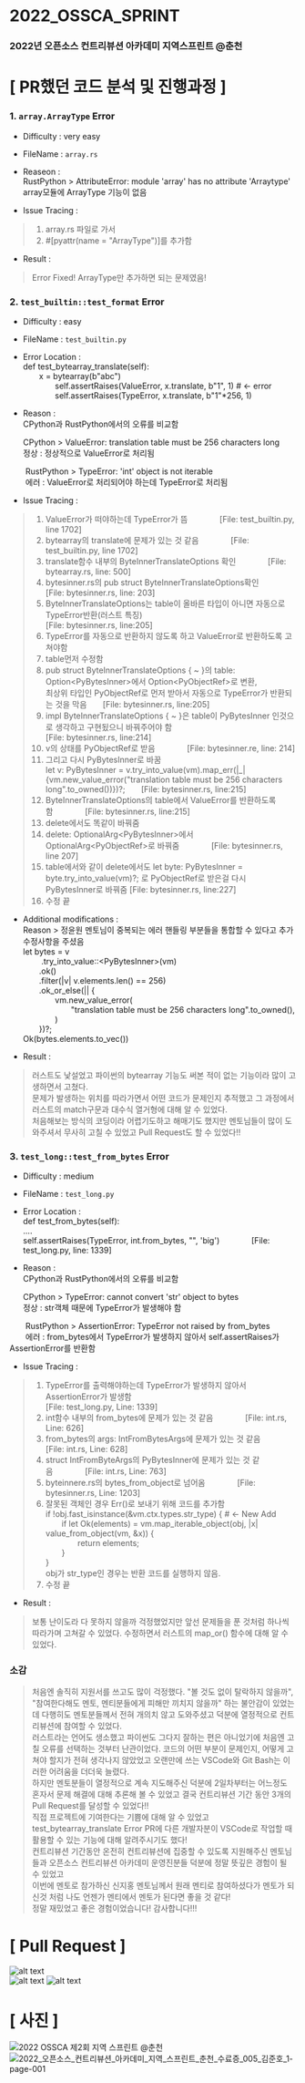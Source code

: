 # 2022_OSSCA_SPRINT
### 2022년 오픈소스 컨트리뷰션 아카데미 지역스프린트 @춘천

# [ PR했던 코드 분석 및 진행과정 ]
### 1. `array.ArrayType` Error
- Difficulty : very easy

- FileName : `array.rs` 

- Reaseon :  
        RustPython \> AttributeError: module 'array' has no attribute 'Arraytype'  
        array모듈에 ArrayType 기능이 없음
            
- Issue Tracing :
> 1. array.rs 파일로 가서
> 2. #[pyattr(name = "ArrayType")]를 추가함

- Result :  
> Error Fixed! ArrayType만 추가하면 되는 문제였음!

### 2. `test_builtin::test_format` Error
- Difficulty : easy

- FileName : `test_builtin.py`

- Error Location :  
def test_bytearray_translate(self):  
        x = bytearray(b"abc")  
         self.assertRaises(ValueError, x.translate, b"1", 1) # <- error  
         self.assertRaises(TypeError, x.translate, b"1"*256, 1)  
        
- Reason :  
CPython과 RustPython에서의 오류를 비교함  

  CPython \> ValueError: translation table must be 256 characters long  
  정상 : 정상적으로 ValueError로 처리됨  

  RustPython \> TypeError: 'int' object is not iterable   
  에러 : ValueError로 처리되어야 하는데 TypeError로 처리됨

- Issue Tracing :
> 1. ValueError가 떠야하는데 TypeError가 뜸    [File: test_builtin.py, line 1702]
> 2. bytearray의 translate에 문제가 있는 것 같음    [File: test_builtin.py, line 1702]
> 3. translate함수 내부의 ByteInnerTranslateOptions 확인    [File: bytearray.rs, line: 500]
> 4. bytesinner.rs의 pub struct ByteInnerTranslateOptions확인    [File: bytesinner.rs, line: 203]
> 5. ByteInnerTranslateOptions는 table이 올바른 타입이 아니면 자동으로 TypeError반환(러스트 특징)  
     [File: bytesinner.rs, line:205]
> 6. TypeError를 자동으로 반환하지 않도록 하고 ValueError로 반환하도록 고쳐야함 
> 7. table먼저 수정함
> 8. pub struct ByteInnerTranslateOptions { ~ }의 table: Option\<PyBytesInner\>에서 Option\<PyObjectRef\>로 변환,  
     최상위 타입인 PyObjectRef로 먼저 받아서 자동으로 TypeError가 반환되는 것을 막음  [File: bytesinner.rs, line:205]
> 9. impl ByteInnerTranslateOptions { ~ }은 table이 PyBytesInner 인것으로 생각하고 구현됬으니 바꿔주어야 함  
     [File: bytesinner.rs, line:214]
> 10. v의 상태를 PyObjectRef로 받음    [File: bytesinner.re, line: 214]
> 11. 그리고 다시 PyBytesInner로 바꿈  
      let v: PyBytesInner = v.try_into_value(vm).map_err(|_| {vm.new_value_error("translation table must be 256 characters long".to_owned())})?;  [File: bytesinner.rs, line:215]
> 12. ByteInnerTranslateOptions의 table에서 ValueError를 반환하도록함    [File: bytesinner.rs, line:215]
> 13. delete에서도 똑같이 바꿔줌
> 14. delete: OptionalArg\<PyBytesInner\>에서 OptionalArg\<PyObjectRef\>로 바꿔줌    [File: bytesinner.rs, line 207]
> 15. table에서와 같이 delete에서도 let byte: PyBytesInner = byte.try_into_value(vm)?; 로 PyObjectRef로 받은걸 다시 PyBytesInner로 바꿔줌 [File: bytesinner.rs, line:227]
> 16. 수정 끝
  
- Additional modifications :  
  Reason \> 정윤원 멘토님이 중복되는 에러 핸들링 부분들을 통합할 수 있다고 추가 수정사항을 주셨음  
  let bytes = v  
                    .try_into_value::\<PyBytesInner\>(vm)  
                    .ok()  
                    .filter(|v| v.elements.len() == 256)  
                    .ok_or_else(|| {  
                        vm.new_value_error(  
                            "translation table must be 256 characters long".to_owned(),  
                        )  
                    })?;  
                Ok(bytes.elements.to_vec())
                
- Result :  
> 러스트도 낯설었고 파이썬의 bytearray 기능도 써본 적이 없는 기능이라 많이 고생하면서 고쳤다.  
           문제가 발생하는 위치를 따라가면서 어떤 코드가 문제인지 추적했고 그 과정에서 러스트의 match구문과 대수식 열거형에 대해 알 수 있었다.  
           처음해보는 방식의 코딩이라 어렵기도하고 해매기도 했지만 멘토님들이 많이 도와주셔서 무사히 고칠 수 있었고 Pull Request도 할 수 있었다!!

### 3. `test_long::test_from_bytes` Error 
- Difficulty : medium
 
- FileName : `test_long.py`
  
- Error Location :  
def test_from_bytes(self):  
....  
self.assertRaises(TypeError, int.from_bytes, "", 'big')    [File: test_long.py, line: 1339]
  
- Reason :  
CPython과 RustPython에서의 오류를 비교함  

  CPython \> TypeError: cannot convert 'str' object to bytes  
  정상 : str객체 때문에 TypeError가 발생해야 함  

  RustPython \> AssertionError: TypeError not raised by from_bytes  
  에러 : from_bytes에서 TypeError가 발생하지 않아서 self.assertRaises가 AssertionError를 반환함  
  
- Issue Tracing : 
> 1. TypeError를 출력해야하는데 TypeError가 발생하지 않아서 AssertionError가 발생함  
> [File: test_long.py, Line: 1339]
> 2. int함수 내부의 from_bytes에 문제가 있는 것 같음    [File: int.rs, Line: 626]
> 3. from_bytes의 args: IntFromBytesArgs에 문제가 있는 것 같음    [File: int.rs, Line: 628]
> 4. struct IntFromByteArgs의 PyBytesInner에 문제가 있는 것 같음    [File: int.rs, Line: 763] 
> 5. byteinnere.rs의 bytes_from_object로 넘어옴    [File: bytesinner.rs, Line: 1203]
> 6. 잘못된 객체인 경우 Err()로 보내기 위해 코드를 추가함  
     if !obj.fast_isinstance(&vm.ctx.types.str_type) { # <- New Add  
           if let Ok(elements) = vm.map_iterable_object(obj, |x| value_from_object(vm, &x)) {  
               return elements;  
           }  
     }  
     obj가 str_type인 경우는 반환 코드를 실행하지 않음.                                                       
> 7. 수정 끝

- Result :  
> 보통 난이도라 다 못하지 않을까 걱정했었지만 앞선 문제들을 푼 것처럼 하나씩 따라가며 고쳐갈 수 있었다. 수정하면서 러스트의 map_or() 함수에
> 대해 알 수 있었다.      

### 소감
> 처음엔 솔직히 지원서를 쓰고도 많이 걱정했다. \"볼 것도 없이 탈락하지 않을까\", \"참여한다해도 멘토, 멘티분들에게 피해만 끼치지 않을까\" 하는 불안감이 있었는데 
다행히도 멘토분들께서 전혀 개의치 않고 도와주셨고 덕분에 열정적으로 컨트리뷰션에 참여할 수 있었다.  
러스트라는 언어도 생소했고 파이썬도 그다지 잘하는 편은 아니었기에 처음엔 고칠 오류를 선택하는 것부터 난관이었다. 코드의 어떤 부분이 문제인지, 어떻게 고쳐야 할지가 전혀 생각나지 않았었고 오랜만에 쓰는 VSCode와 Git Bash는 이러한 어려움을 더더욱 늘렸다.   
하지만 멘토분들이 열정적으로 계속 지도해주신 덕분에 2일차부터는 어느정도 혼자서 문제 해결에 대해 추론해 볼 수 있었고 결국 컨트리뷰션 기간 동안 3개의 Pull Request를 달성할 수 있었다!!  
직접 프로젝트에 기여한다는 기쁨에 대해 알 수 있었고 test_bytearray_translate Error PR에 다른 개발자분이 VSCode로 작업할 때 활용할 수 있는 기능에 대해 알려주시기도 했다!  
컨트리뷰션 기간동안 온전히 컨트리뷰션에 집중할 수 있도록 지원해주신 멘토님들과 오픈소스 컨트리뷰션 아카데미 운영진분들 덕분에 정말 뜻깊은 경험이 될 수 있었고  
이번에 멘토로 참가하신 신지홍 멘토님께서 원래 멘티로 참여하셨다가 멘토가 되신것 처럼 나도 언젠가 멘티에서 멘토가 된다면 좋을 것 같다!  
정말 재밌었고 좋은 경험이었습니다! 감사합니다!!!                                                            
      
# [ Pull Request ]
![alt text](04.PNG)  
![alt text](test_bytearray_translate_PR.PNG)
![alt text](bytes_type_object_PR.PNG)
                                    
# [ 사진 ]
![2022 OSSCA 제2회 지역 스프린트 @춘천](https://user-images.githubusercontent.com/100747149/170408008-f6a6f0e1-65e5-4e7c-ab0a-c3fbca7e20e8.jpg)                      
![2022_오픈소스_컨트리뷰션_아카데미_지역_스프린트_춘천_수료증_005_김준호_1-page-001](https://user-images.githubusercontent.com/100747149/170407960-9e11d70e-2196-443a-b814-4fd6cd91ab89.jpg)

